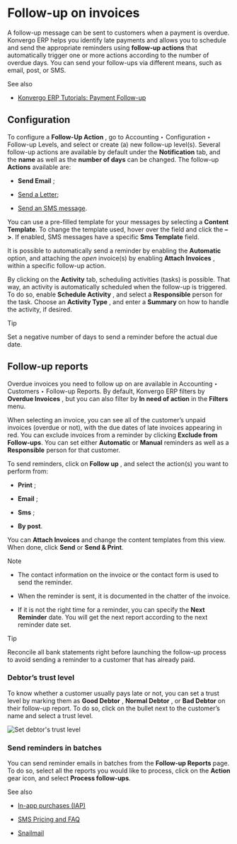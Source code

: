 # Follow-up on invoices

A follow-up message can be sent to customers when a payment is overdue. Konvergo ERP
helps you identify late payments and allows you to schedule and send the
appropriate reminders using **follow-up actions** that automatically trigger
one or more actions according to the number of overdue days. You can send your
follow-ups via different means, such as email, post, or SMS.

<div class="alert alert-secondary">
<p class="alert-title">
See also</p><ul>
<li><p><a href="https://www.odoo.com/slides/slide/payment-follow-up-1682">Konvergo ERP Tutorials: Payment Follow-up</a></p></li>
</ul>
</div>

## Configuration

To configure a **Follow-Up Action** , go to Accounting ‣ Configuration ‣
Follow-up Levels, and select or create (a) new follow-up level(s). Several
follow-up actions are available by default under the **Notification** tab, and
the **name** as well as the **number of days** can be changed. The follow-up
**Actions** available are:

  * **Send Email** ;

  * [Send a Letter](../customer_invoices/snailmail#customer-invoices-snailmail);

  * [Send an SMS message](../../../marketing/sms_marketing/pricing/pricing_and_faq#pricing-pricing-and-faq).

You can use a pre-filled template for your messages by selecting a **Content
Template**. To change the template used, hover over the field and click the
**– >**. If enabled, SMS messages have a specific **Sms Template** field.

It is possible to automatically send a reminder by enabling the **Automatic**
option, and attaching the _open_ invoice(s) by enabling **Attach Invoices** ,
within a specific follow-up action.

By clicking on the **Activity** tab, scheduling activities (tasks) is
possible. That way, an activity is automatically scheduled when the follow-up
is triggered. To do so, enable **Schedule Activity** , and select a
**Responsible** person for the task. Choose an **Activity Type** , and enter a
**Summary** on how to handle the activity, if desired.

<div class="alert alert-info">
<p class="alert-title">
Tip</p><p>Set a negative number of days to send a reminder before the actual due date.</p>
</div>

## Follow-up reports

Overdue invoices you need to follow up on are available in Accounting ‣
Customers ‣ Follow-up Reports. By default, Konvergo ERP filters by **Overdue
Invoices** , but you can also filter by **In need of action** in the
**Filters** menu.

When selecting an invoice, you can see all of the customer’s unpaid invoices
(overdue or not), with the due dates of late invoices appearing in red. You
can exclude invoices from a reminder by clicking **Exclude from Follow-ups**.
You can set either **Automatic** or **Manual** reminders as well as a
**Responsible** person for that customer.

To send reminders, click on **Follow up** , and select the action(s) you want
to perform from:

  * **Print** ;

  * **Email** ;

  * **Sms** ;

  * **By post**.

You can **Attach Invoices** and change the content templates from this view.
When done, click **Send** or **Send & Print**.

<div class="alert alert-primary">
<p class="alert-title">
Note</p><ul>
<li><p>The contact information on the invoice or the contact form is used to send the reminder.</p></li>
<li><p>When the reminder is sent, it is documented in the chatter of the invoice.</p></li>
<li><p>If it is not the right time for a reminder, you can specify the <b>Next Reminder</b> date.
You will get the next report according to the next reminder date set.</p></li>
</ul>
</div> <div class="alert alert-info">
<p class="alert-title">
Tip</p><p>Reconcile all bank statements right before launching the follow-up process to avoid sending a
reminder to a customer that has already paid.</p>
</div>

### Debtor’s trust level

To know whether a customer usually pays late or not, you can set a trust level
by marking them as **Good Debtor** , **Normal Debtor** , or **Bad Debtor** on
their follow-up report. To do so, click on the bullet next to the customer’s
name and select a trust level.

![Set debtor's trust level](../../../../_images/debtor-level.png)

### Send reminders in batches

You can send reminder emails in batches from the **Follow-up Reports** page.
To do so, select all the reports you would like to process, click on the
**Action** gear icon, and select **Process follow-ups**.

<div class="alert alert-secondary">
<p class="alert-title">
See also</p><ul>
<li><p><a href="../../../essentials/in_app_purchase">In-app purchases (IAP)</a></p></li>
<li><p><a href="../../../marketing/sms_marketing/pricing/pricing_and_faq">SMS Pricing and FAQ</a></p></li>
<li><p><a href="../customer_invoices/snailmail">Snailmail</a></p></li>
</ul>
</div>

